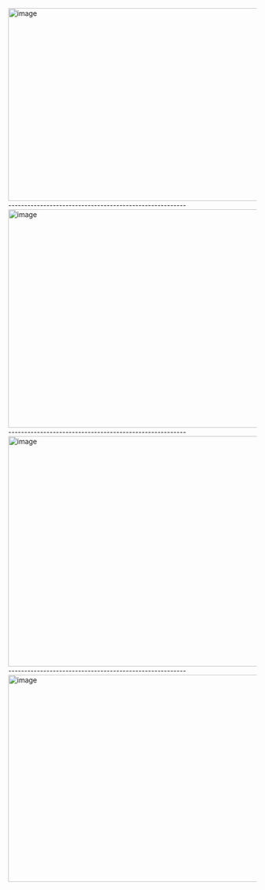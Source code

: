 <img width="811" height="391" alt="image" src="https://github.com/user-attachments/assets/833a0a93-788e-43c9-932e-2d46184e636f" />
--------------------------------------------------------
<img width="744" height="443" alt="image" src="https://github.com/user-attachments/assets/42565b19-ce02-45cb-99e8-1683060c11bb" />
--------------------------------------------------------
<img width="893" height="467" alt="image" src="https://github.com/user-attachments/assets/ef2cd4ce-b886-42f7-8775-e052124a1dc1" />
--------------------------------------------------------
<img width="832" height="420" alt="image" src="https://github.com/user-attachments/assets/090f3624-6c59-4975-927b-082b4399843f" />
